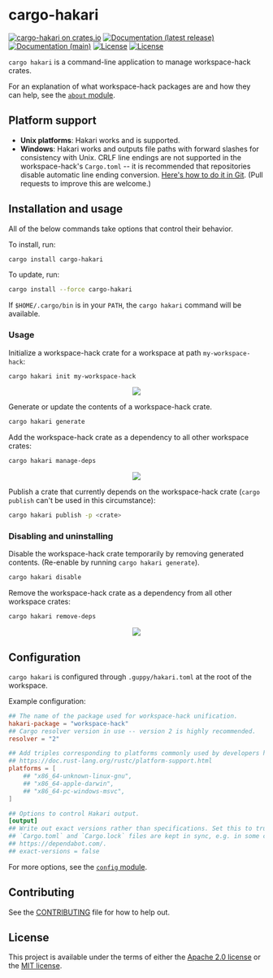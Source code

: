 # cargo-hakari

[![cargo-hakari on crates.io](https://img.shields.io/crates/v/cargo-hakari)](https://crates.io/crates/cargo-hakari) [![Documentation (latest release)](https://docs.rs/cargo-hakari/badge.svg)](https://docs.rs/cargo-hakari/) [![Documentation (main)](https://img.shields.io/badge/docs-main-brightgreen)](https://facebookincubator.github.io/cargo-guppy/rustdoc/cargo_hakari/) [![License](https://img.shields.io/badge/license-Apache-green.svg)](../../LICENSE-APACHE) [![License](https://img.shields.io/badge/license-MIT-green.svg)](../../LICENSE-MIT)

`cargo hakari` is a command-line application to manage workspace-hack crates.

For an explanation of what workspace-hack packages are and how they can help, see the
[`about` module](https://docs.rs/cargo-hakari/*/cargo_hakari/about).

## Platform support

* **Unix platforms**: Hakari works and is supported.
* **Windows**: Hakari works and outputs file paths with forward slashes for
  consistency with Unix. CRLF line endings are not supported in the workspace-hack's
  `Cargo.toml` -- it is recommended that repositories disable automatic line ending conversion.
  [Here's how to do it in Git](https://stackoverflow.com/a/10017566).
  (Pull requests to improve this are welcome.)

## Installation and usage

All of the below commands take options that control their behavior.

To install, run:

```sh
cargo install cargo-hakari
```

To update, run:

```sh
cargo install --force cargo-hakari
```

If `$HOME/.cargo/bin` is in your `PATH`, the `cargo hakari` command will be available.

### Usage

Initialize a workspace-hack crate for a workspace at path `my-workspace-hack`:

```sh
cargo hakari init my-workspace-hack
```

<p align="center">
<img src="https://user-images.githubusercontent.com/180618/135726175-dc00dd0c-68a1-455f-a13d-0dd24f545ca6.png">
</p>

Generate or update the contents of a workspace-hack crate.

```sh
cargo hakari generate
```

Add the workspace-hack crate as a dependency to all other workspace crates:

```sh
cargo hakari manage-deps
```

<p align="center">
<img src="https://user-images.githubusercontent.com/180618/135725773-c71fc4cd-8b7d-4a8e-b97c-d84a2b3b3662.png">
</p>

Publish a crate that currently depends on the workspace-hack crate (`cargo publish` can't be
used in this circumstance):

```sh
cargo hakari publish -p <crate>
```

### Disabling and uninstalling

Disable the workspace-hack crate temporarily by removing generated contents. (Re-enable by
running `cargo hakari generate`).

```sh
cargo hakari disable
```

Remove the workspace-hack crate as a dependency from all other workspace crates:

```sh
cargo hakari remove-deps
```

<p align="center">
<img src="https://user-images.githubusercontent.com/180618/135726181-9fe86782-6471-4a1d-a511-a6c55dffbbd7.png">
</p>

## Configuration

`cargo hakari` is configured through `.guppy/hakari.toml` at the root of the workspace.

Example configuration:

```toml
## The name of the package used for workspace-hack unification.
hakari-package = "workspace-hack"
## Cargo resolver version in use -- version 2 is highly recommended.
resolver = "2"

## Add triples corresponding to platforms commonly used by developers here.
## https://doc.rust-lang.org/rustc/platform-support.html
platforms = [
    ## "x86_64-unknown-linux-gnu",
    ## "x86_64-apple-darwin",
    ## "x86_64-pc-windows-msvc",
]

## Options to control Hakari output.
[output]
## Write out exact versions rather than specifications. Set this to true if version numbers in
## `Cargo.toml` and `Cargo.lock` files are kept in sync, e.g. in some configurations of
## https://dependabot.com/.
## exact-versions = false
```

For more options, see the [`config` module](https://docs.rs/cargo-hakari/*/cargo_hakari/config).

## Contributing

See the [CONTRIBUTING](../../CONTRIBUTING.md) file for how to help out.

## License

This project is available under the terms of either the [Apache 2.0 license](../../LICENSE-APACHE) or the [MIT
license](../../LICENSE-MIT).

<!--
README.md is generated from README.tpl by cargo readme. To regenerate:

cargo install cargo-readme
cargo readme > README.md
-->
